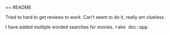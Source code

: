 == README

Tried to hard to get reviews to work. Can't seem to do it, really am clueless.

I have added multiple worded searches for movies. 
<tt>rake doc:app</tt>.
